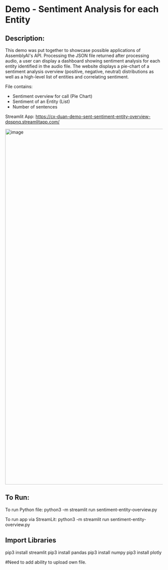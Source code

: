# Demo - Sentiment Analysis for each Entity

## Description:
This demo was put together to showcase possible applications of AssemblyAI's API. Processing the JSON file returned after processing audio, a user can display a dashboard showing sentiment analysis for each entity identified in the audio file. The website displays a pie-chart of a sentiment analysis overview (positive, negative, neutral) distributions as well as a high-level list of entities and correlating sentiment.

File contains:
- Sentiment overview for call (Pie Chart)    
- Sentiment of an Entity (List)
- Number of sentences 

Streamlit App:
https://cx-duan-demo-sent-sentiment-entity-overview-dqspnq.streamlitapp.com/

<img width="1138" alt="image" src="https://user-images.githubusercontent.com/57568318/198199829-48215e8c-0085-46af-ba6c-0232d931aec0.png">


## To Run:

To run Python file:
python3 -m streamlit run sentiment-entity-overview.py 

To run app via StreamLit:
python3 -m streamlit run sentiment-entity-overview.py 


## Import Libraries
pip3 install streamlit
pip3 install pandas
pip3 install numpy
pip3 install plotly

#Need to add ability to upload own file.


